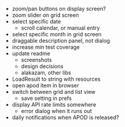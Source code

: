 - zoom/pan buttons on display screen?
- zoom slider on grid screen
- select specific date
  - scroll calendar, or manual entry
- select specific month in grid screen
- draggable description panel, not dialog
- increase min test coverage
- update readme
  - screenshots
  - design decisions
  - alakazam, other libs
- LoadResult to string with resources
- open apod item in browser
- switch between grid and list view
  - save setting in prefs
- display API rate limits somewhere
  - error dialog when it runs out
- daily notifications when APOD is released?
